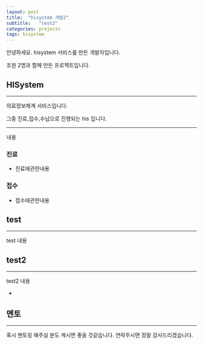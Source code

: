 ```yaml
---
layout: post
title:  "hisystem 개발2"
subtitle:   "test2"
categories: projects
tags: hisystem
---
```


안녕하세요. hisystem 서비스를 만든 개발자입니다.

조원 2명과 함께 만든 프로젝트입니다.

## HISystem

---

의료정보체계 서비스입니다.

그중 진료,접수,수납으로 진행되는 his 입니다.

---

내용

### 진료

- 진료에관한내용

### 접수

- 접수에관한내용


## test

---

 test 내용

## test2

---

test2 내용


+

## 멘토

---

혹시 멘토링 해주실 분도 계시면 좋을 것같습니다. 연락주시면 정말 감사드리겠습니다.
